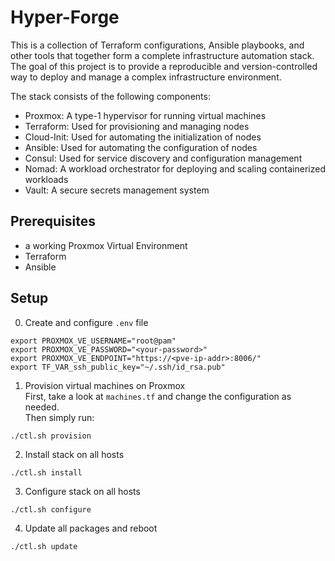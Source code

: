 # Hyper-Forge

This is a collection of Terraform configurations, Ansible playbooks, and other tools that together form a complete infrastructure automation stack. The goal of this project is to provide a reproducible and version-controlled way to deploy and manage a complex infrastructure environment.

The stack consists of the following components:

- Proxmox: A type-1 hypervisor for running virtual machines
- Terraform: Used for provisioning and managing nodes
- Cloud-Init: Used for automating the initialization of nodes
- Ansible: Used for automating the configuration of nodes
- Consul: Used for service discovery and configuration management
- Nomad: A workload orchestrator for deploying and scaling containerized workloads
- Vault: A secure secrets management system

## Prerequisites

- a working Proxmox Virtual Environment
- Terraform
- Ansible

## Setup

0) Create and configure `.env` file
```
export PROXMOX_VE_USERNAME="root@pam"
export PROXMOX_VE_PASSWORD="<your-password>"
export PROXMOX_VE_ENDPOINT="https://<pve-ip-addr>:8006/"
export TF_VAR_ssh_public_key="~/.ssh/id_rsa.pub"
```

1) Provision virtual machines on Proxmox  
First, take a look at `machines.tf` and change the configuration as needed.  
Then simply run:
```
./ctl.sh provision
```

2) Install stack on all hosts
```
./ctl.sh install
```

3) Configure stack on all hosts
```
./ctl.sh configure
```

4) Update all packages and reboot
```
./ctl.sh update
```
